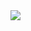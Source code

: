 <!-- 
.. title: پیاده‌روی در دلفت-صبح نه آوریل دوهزار و پانزده
.. slug: 2015-04-09-morgen-lopen-in-delft
.. date: 2015-04-09 10:20:55 UTC+02:00
.. tags: 
.. category: پیاده‌روی در دلفت
.. link: 
.. description: 
.. type: text
-->

<img src="http://googledrive.com/host/0B8OOfC6oWXEPQTBJUURJYW90N28" />
